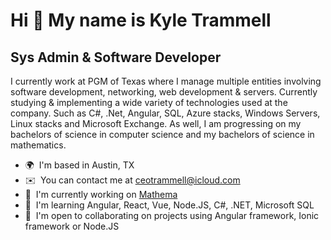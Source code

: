 Hi 👋 My name is Kyle Trammell
==============================

Sys Admin & Software Developer
------------------------------

I currently work at PGM of Texas where I manage multiple entities involving software development, networking, web development & servers. Currently studying & implementing a wide variety of technologies used at the company. Such as C#, .Net, Angular, SQL, Azure stacks, Windows Servers, Linux stacks and Microsoft Exchange. As well, I am progressing on my bachelors of science in computer science and my bachelors of science in mathematics.

*   🌍  I'm based in Austin, TX
*   ✉️  You can contact me at [ceotrammell@icloud.com](mailto:ceotrammell@icloud.com)
*   🚀  I'm currently working on [Mathema](http://github.com/ceotrammell/mathema#readme)
*   🧠  I'm learning Angular, React, Vue, Node.JS, C#, .NET, Microsoft SQL
*   🤝  I'm open to collaborating on projects using Angular framework, Ionic framework or Node.JS
